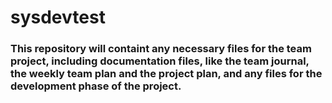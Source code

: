 # sysdevtest 
### This repository will containt any necessary files for the team project, including documentation files, like the team journal, the weekly team plan and the project plan, and any files for the development phase of the project.
